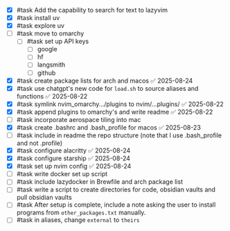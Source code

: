 - [x] #task Add the capability to search for text to lazyvim
- [x] #task install uv
- [x] #task explore uv
- [ ] #task move to omarchy
	- [ ] #task set up API keys
		- [ ] google
		- [ ] hf
		- [ ] langsmith
		- [ ] github
- [x] #task create package lists for arch and macos ✅ 2025-08-24
- [x] #task use chatgpt's new code for `load.sh` to source aliases and functions ✅ 2025-08-22
- [x] #task symlink nvim_omarchy.../plugins to nvim/...plugins/ ✅ 2025-08-22
- [x] #task append plugins to omarchy's and write readme ✅ 2025-08-22
- [ ] #task incorporate aerospace tiling into mac
- [x] #task create .bashrc and .bash_profile for macos ✅ 2025-08-23
- [ ] #task include in readme the repo structure (note that I use .bash_profile and not .profile)
- [x] #task configure alacritty ✅ 2025-08-24
- [x] #task configure starship ✅ 2025-08-24
- [x] #task set up nvim config ✅ 2025-08-24
- [ ] #task write docker set up script
- [ ] #task include lazydocker in Brewfile and arch package list
- [ ] #task write a script to create directories for code, obsidian vaults and pull obsidian vaults
- [ ] #task After setup is complete, include a note asking the user to install programs from `other_packages.txt` manually.
- [ ] #task in aliases, change `external` to `theirs`
